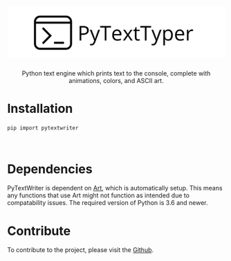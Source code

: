 <h1 align="center">
<img src="logo.png" width="600">
</h1>

<p align="center">
Python text engine which prints text to the console, complete with animations, colors, and ASCII art.
</p>


# Installation
`pip import pytextwriter`

<br>
<h1>Dependencies</h1>
PyTextWriter is dependent on <a href="https://github.com/sepandhaghighi/art">Art</a>, which is automatically setup. This means any functions that use Art might not function as intended due to compatability issues. The required version of Python is 3.6 and newer.

<br>
<h1>Contribute</h1>
To contribute to the project, please visit the <a href="https://github.com/Ollielab/PyTextWriter">Github</a>.
